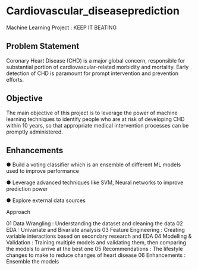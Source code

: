# Cardiovascular_diseaseprediction
Machine Learning Project : KEEP IT BEATING

## Problem Statement
Coronary Heart Disease (CHD) is a major global concern, responsible for substantial portion 
of cardiovascular-related morbidity and mortality. Early detection of CHD is paramount for 
prompt intervention and prevention efforts.

## Objective
The main objective of this project is to leverage the power of machine learning 
techniques to identify people who are at risk of developing CHD within 10 years, so 
that appropriate medical intervention processes can be promptly administered.

## Enhancements
 ● Build a voting classifier which is an ensemble of different ML models used to improve performance

 ● Leverage advanced techniques like SVM, Neural networks to improve prediction power
 
 ● Explore external data sources


Approach  

01 Data Wrangling : Understanding the dataset and cleaning the data
02 EDA : Univariate and Bivariate analysis
03 Feature Engineering : Creating variable interactions based on secondary research and EDA
04 Modelling & Validation : Training multiple models and validating them, then comparing the models to arrive at the best one
05 Recommendations : The lifestyle changes to make to reduce changes of heart disease
06 Enhancements : Ensemble the models

